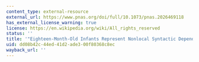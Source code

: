 ```yaml
---
content_type: external-resource
external_url: https://www.pnas.org/doi/full/10.1073/pnas.2026469118
has_external_license_warning: true
license: https://en.wikipedia.org/wiki/All_rights_reserved
status: ''
title: '"Eighteen-Month-Old Infants Represent Nonlocal Syntactic Dependencies."'
uid: dd08b42c-44ed-41d2-ade3-00f80368c8ec
wayback_url: ''
---
```

